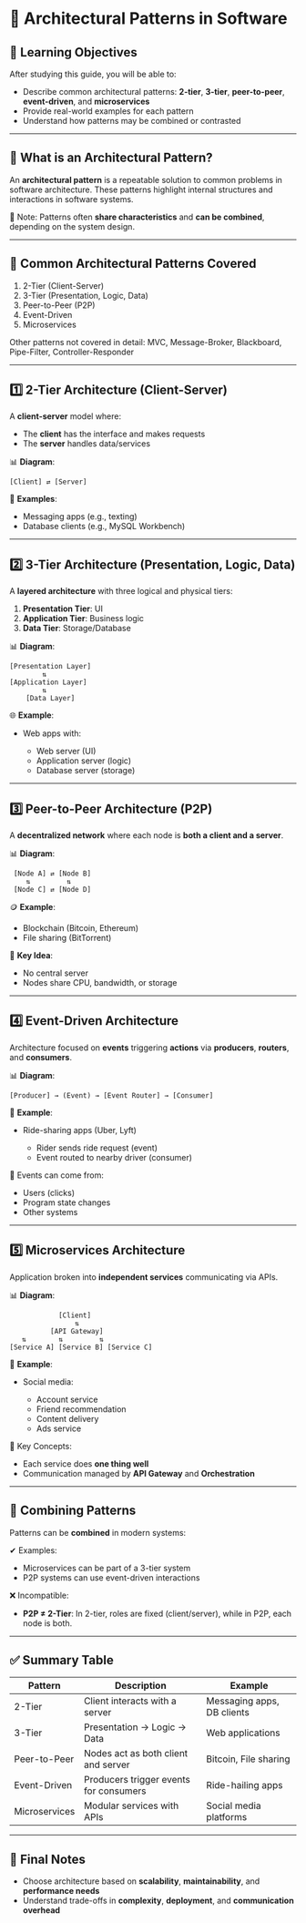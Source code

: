 # 📐 Architectural Patterns in Software

## 🎯 Learning Objectives

After studying this guide, you will be able to:

- Describe common architectural patterns: **2-tier**, **3-tier**, **peer-to-peer**, **event-driven**, and **microservices**
- Provide real-world examples for each pattern
- Understand how patterns may be combined or contrasted

---

## 🧩 What is an Architectural Pattern?

An **architectural pattern** is a repeatable solution to common problems in software architecture.
These patterns highlight internal structures and interactions in software systems.

🧠 Note: Patterns often **share characteristics** and **can be combined**, depending on the system design.

---

## 🧱 Common Architectural Patterns Covered

1. 2-Tier (Client-Server)
2. 3-Tier (Presentation, Logic, Data)
3. Peer-to-Peer (P2P)
4. Event-Driven
5. Microservices

Other patterns not covered in detail: MVC, Message-Broker, Blackboard, Pipe-Filter, Controller-Responder

---

## 1️⃣ 2-Tier Architecture (Client-Server)

A **client-server** model where:

- The **client** has the interface and makes requests
- The **server** handles data/services

📊 **Diagram**:

```
[Client] ⇄ [Server]
```

📱 **Examples**:

- Messaging apps (e.g., texting)
- Database clients (e.g., MySQL Workbench)

---

## 2️⃣ 3-Tier Architecture (Presentation, Logic, Data)

A **layered architecture** with three logical and physical tiers:

1. **Presentation Tier**: UI
2. **Application Tier**: Business logic
3. **Data Tier**: Storage/Database

📊 **Diagram**:

```
[Presentation Layer]
        ⇅
[Application Layer]
        ⇅
    [Data Layer]
```

🌐 **Example**:

- Web apps with:

  - Web server (UI)
  - Application server (logic)
  - Database server (storage)

---

## 3️⃣ Peer-to-Peer Architecture (P2P)

A **decentralized network** where each node is **both a client and a server**.

📊 **Diagram**:

```
 [Node A] ⇄ [Node B]
    ⇅         ⇅
 [Node C] ⇄ [Node D]
```

🪙 **Example**:

- Blockchain (Bitcoin, Ethereum)
- File sharing (BitTorrent)

🧠 **Key Idea**:

- No central server
- Nodes share CPU, bandwidth, or storage

---

## 4️⃣ Event-Driven Architecture

Architecture focused on **events** triggering **actions** via **producers**, **routers**, and **consumers**.

📊 **Diagram**:

```
[Producer] → (Event) → [Event Router] → [Consumer]
```

🚗 **Example**:

- Ride-sharing apps (Uber, Lyft)

  - Rider sends ride request (event)
  - Event routed to nearby driver (consumer)

🧠 Events can come from:

- Users (clicks)
- Program state changes
- Other systems

---

## 5️⃣ Microservices Architecture

Application broken into **independent services** communicating via APIs.

📊 **Diagram**:

```
            [Client]
                ⇅
          [API Gateway]
   ⇅        ⇅         ⇅
[Service A] [Service B] [Service C]
```

📱 **Example**:

- Social media:

  - Account service
  - Friend recommendation
  - Content delivery
  - Ads service

🧠 Key Concepts:

- Each service does **one thing well**
- Communication managed by **API Gateway** and **Orchestration**

---

## 🔄 Combining Patterns

Patterns can be **combined** in modern systems:

✔ Examples:

- Microservices can be part of a 3-tier system
- P2P systems can use event-driven interactions

❌ Incompatible:

- **P2P ≠ 2-Tier**: In 2-tier, roles are fixed (client/server), while in P2P, each node is both.

---

## ✅ Summary Table

| Pattern       | Description                            | Example                    |
| ------------- | -------------------------------------- | -------------------------- |
| 2-Tier        | Client interacts with a server         | Messaging apps, DB clients |
| 3-Tier        | Presentation → Logic → Data            | Web applications           |
| Peer-to-Peer  | Nodes act as both client and server    | Bitcoin, File sharing      |
| Event-Driven  | Producers trigger events for consumers | Ride-hailing apps          |
| Microservices | Modular services with APIs             | Social media platforms     |

---

## 🧠 Final Notes

- Choose architecture based on **scalability**, **maintainability**, and **performance needs**
- Understand trade-offs in **complexity**, **deployment**, and **communication overhead**
